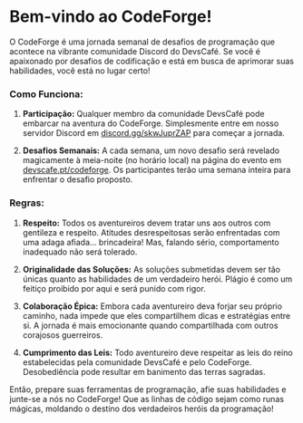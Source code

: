 # **Bem-vindo ao CodeForge!**

O CodeForge é uma jornada semanal de desafios de programação que acontece na vibrante comunidade Discord do DevsCafé. Se você é apaixonado por desafios de codificação e está em busca de aprimorar suas habilidades, você está no lugar certo!

### Como Funciona:

1. **Participação:** Qualquer membro da comunidade DevsCafé pode embarcar na aventura do CodeForge. Simplesmente entre em nosso servidor Discord em [discord.gg/skwJuprZAP](https://discord.gg/skwJuprZAP) para começar a jornada.

2. **Desafios Semanais:** A cada semana, um novo desafio será revelado magicamente à meia-noite (no horário local) na página do evento em [devscafe.pt/codeforge](https://devscafe.pt/codeforge). Os participantes terão uma semana inteira para enfrentar o desafio proposto.

### Regras:

1. **Respeito:** Todos os aventureiros devem tratar uns aos outros com gentileza e respeito. Atitudes desrespeitosas serão enfrentadas com uma adaga afiada... brincadeira! Mas, falando sério, comportamento inadequado não será tolerado.

2. **Originalidade das Soluções:** As soluções submetidas devem ser tão únicas quanto as habilidades de um verdadeiro herói. Plágio é como um feitiço proibido por aqui e será punido com rigor.

3. **Colaboração Épica:** Embora cada aventureiro deva forjar seu próprio caminho, nada impede que eles compartilhem dicas e estratégias entre si. A jornada é mais emocionante quando compartilhada com outros corajosos guerreiros.

4. **Cumprimento das Leis:** Todo aventureiro deve respeitar as leis do reino estabelecidas pela comunidade DevsCafé e pelo CodeForge. Desobediência pode resultar em banimento das terras sagradas.

Então, prepare suas ferramentas de programação, afie suas habilidades e junte-se a nós no CodeForge! Que as linhas de código sejam como runas mágicas, moldando o destino dos verdadeiros heróis da programação!
